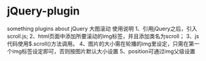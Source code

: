 jQuery-plugin
=============

something plugins about jQuery
大图滚动
使用说明
		1、引用jQuery之后，引入scroll.js;
		2、html页面中添加所要滚动的img标签，并且添加类名为scroll；
		3、js代码使用$.scroll()方法调用。
		4、图片的大小需在轮播的img里设定，只需在第一个img标签设定即可，否则按图片默认大小设置
		5、position可通过img父级设置
